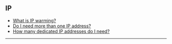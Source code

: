 ## IP
<a id="intro"></a>
   - [What is IP warming?](#what-is-domain)
   - [Do I need more than one IP address?](#)
   - [How many dedicated IP addresses do I need?](#)
<HR>
